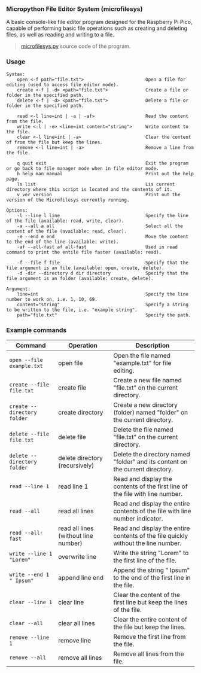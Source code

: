 ### Micropython File Editor System (microfilesys)
A basic console-like file editor program designed for the Raspberry Pi Pico, capable of performing basic file operations such as creating and deleting files, as well as reading and writing to a file.

> [microfilesys.py](https://github.com/yuan-miranda/microfilesys/blob/main/microfilesys.py) source code of the program.<br>

### Usage
```
Syntax:
    open <-f path="file.txt">                       Open a file for editing (used to access file editor mode).
    create <-f | -d> <path="file.txt">              Create a file or folder in the specified path.
    delete <-f | -d> <path="file.txt">              Delete a file or folder in the specified path.

    read <-l line=int | -a | -af>                   Read the content from the file.
    write <-l | -e> <line=int content="string">     Write content to the file.
    clear <-l line=int | -a>                        Clear the content of from the file but keep the lines.
    remove <-l line=int | -a>                       Remove a line from the file.

    q quit exit                                     Exit the program or go back to file manager mode when in file editor mode.
    h help man manual                               Print out the help page.
    ls list                                         Lis current directory where this script is located and the contents of it.
    v ver version                                   Print out the version of the Microfilesys currently running.

Options:
    -l --line l line                                Specify the line of the file (available: read, write, clear).
    -a --all a all                                  Select all the content of the file (available: read, clear).
    -e --end e end                                  Move the content to the end of the line (available: write).
    -af --all-fast af all-fast                      Used in read command to print the entile file faster (available: read).

    -f --file f file                                Specify that the file argument is an file (available: opem, create, delete).
    -d -dir --directory d dir directory             Specify that the file argument is an folder (available: create, delete).

Argument:
    line=int                                        Specify the line number to work on, i.e. 1, 10, 69.
    content="string"                                Specify a string to be written to the file, i.e. "example string".
    path="file.txt"                                 Specify the path.
```

### Example commands

| Command                     | Operation                            | Description                                                                       |
|-----------------------------|--------------------------------------|-----------------------------------------------------------------------------------|
| `open --file example.txt`   | open file                            | Open the file named "example.txt" for file editing.                               |
| `create --file file.txt`    | create file                          | Create a new file named "file.txt" on the current directory.                      |
| `create --directory folder` | create directory                     | Create a new directory (folder) named "folder" on the current directory.          |
| `delete --file file.txt`    | delete file                          | Delete the file named "file.txt" on the current directory.                        |
| `delete --directory folder` | delete directory (recursively)       | Delete the directory named "folder" and its content on the current directory.     |
| `read --line 1`             | read line 1                          | Read and display the contents of the first line of the file with line number.     |
| `read --all`                | read all lines                       | Read and display the entire contents of the file with line number indicator.      |
| `read --all-fast`           | read all lines (without line number) | Read and display the entire contents of the file quickly without the line number. |
| `write --line 1 "Lorem"`    | overwrite line                       | Write the string "Lorem" to the first line of the file.                           |
| `write --end 1 " Ipsum"`    | append line end                      | Append the string " Ipsum" to the end of the first line in the file.              |
| `clear --line 1`            | clear line                           | Clear the content of the first line but keep the lines of the file.               |
| `clear --all`               | clear all lines                      | Clear the entire content of the file but keep the lines.                          |
| `remove --line 1`           | remove line                          | Remove the first line from the file.                                              |
| `remove --all`              | remove all lines                     | Remove all lines from the file.                                                   |